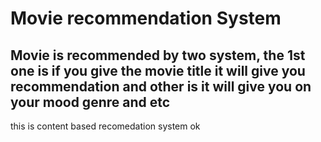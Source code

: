 # Movie recommendation System
## Movie is recommended by two system, the 1st one is if you give the movie title it will give you recommendation and other is it will give you on your mood genre and etc
this is content based recomedation system
ok
